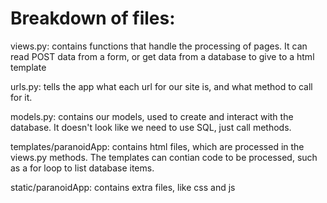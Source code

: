 # Breakdown of files:
views.py: contains functions that handle the processing of pages. It can read POST data from a form, or get data from a database to give to a html template

urls.py: tells the app what each url for our site is, and what method to call for it.

models.py: contains our models, used to create and interact with the database. It doesn't look like we need to use SQL, just call methods.

templates/paranoidApp: contains html files, which are processed in the views.py methods. The templates can contian code to be processed, such as a for loop to list database items.

static/paranoidApp: contains extra files, like css and js

